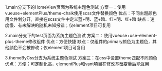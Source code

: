 1.main分支下的HomeView页面为系统主题色测试
方案一：使用vueuse+elementPlus/theme-chalk使用scss文件替换颜色
优点：不同主题颜色用文件划分开，直接在scss文件中定义蓝+明、蓝+暗、红+明、红+暗
缺点：速度慢、有未解决的随机未知报错；仅element项目可复用

2.main分支下的test页面为系统主题色测试
方案二：使用vueuse+use-element-plus-theme修改组件
优点：方便快捷
缺点：仅组件的primary颜色为主题色，其他颜色不会被修改；仅element项目可复用

3.themeByCss分支为系统主题色测试
方案三：在css中设置theme匹配不同颜色
优点：方便；可定制化高，elementPlus和vant项目在修改基础变量后能互用
